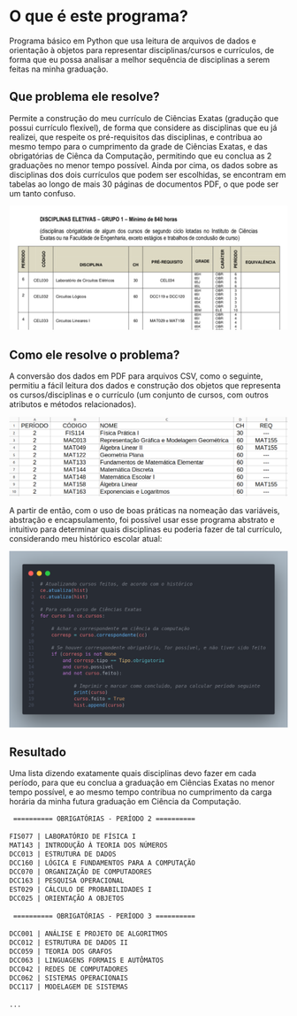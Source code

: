 # O que é este programa?

Programa básico em Python que usa leitura de arquivos de dados e orientação à objetos para representar disciplinas/cursos e currículos, de forma que eu possa analisar a melhor sequência de disciplinas a serem feitas na minha graduação. 

## Que problema ele resolve?

Permite a construção do meu currículo de Ciências Exatas (gradução que possui currículo flexível), de forma que considere as disciplinas que eu já realizei, que respeite os pré-requisitos das disciplinas, e contribua ao mesmo tempo para o cumprimento da grade de Ciências Exatas, e das obrigatórias de Ciênca da Computação, permitindo que eu conclua as 2 graduações no menor tempo possível. Ainda por cima, os dados sobre as disciplinas dos dois currículos que podem ser escolhidas, se encontram em tabelas ao longo de mais 30 páginas de documentos PDF, o que pode ser um tanto confuso. 

![](assets/tabela_pdf.png) 

## Como ele resolve o problema?

A conversão dos dados em PDF para arquivos CSV, como o seguinte, permitiu a fácil leitura dos dados e construção dos objetos que representa os cursos/disciplinas e o currículo (um conjunto de cursos, com outros atributos e métodos relacionados).

![](assets/tabela_csv.png) 

A partir de então, com o uso de boas práticas na nomeação das variáveis, abstração e encapsulamento, foi possível usar esse programa abstrato e intuitivo para determinar quais disciplinas eu poderia fazer de tal currículo, considerando meu histórico escolar atual:

![](assets/usage.png) 

## Resultado

Uma lista dizendo exatamente quais disciplinas devo fazer em cada período, para que eu conclua a graduação em Ciências Exatas no menor tempo possível, e ao mesmo tempo contribua no cumprimento da carga horária da minha futura graduação em Ciência da Computação.

```
 ========== OBRIGATÓRIAS - PERÍODO 2 ========== 

FIS077 | LABORATÓRIO DE FÍSICA I
MAT143 | INTRODUÇÃO À TEORIA DOS NÚMEROS
DCC013 | ESTRUTURA DE DADOS
DCC160 | LÓGICA E FUNDAMENTOS PARA A COMPUTAÇÃO
DCC070 | ORGANIZAÇÃO DE COMPUTADORES
DCC163 | PESQUISA OPERACIONAL
EST029 | CÁLCULO DE PROBABILIDADES I
DCC025 | ORIENTAÇÃO A OBJETOS

 ========== OBRIGATÓRIAS - PERÍODO 3 ========== 

DCC001 | ANÁLISE E PROJETO DE ALGORITMOS
DCC012 | ESTRUTURA DE DADOS II
DCC059 | TEORIA DOS GRAFOS
DCC063 | LINGUAGENS FORMAIS E AUTÔMATOS
DCC042 | REDES DE COMPUTADORES
DCC062 | SISTEMAS OPERACIONAIS
DCC117 | MODELAGEM DE SISTEMAS

...
```
